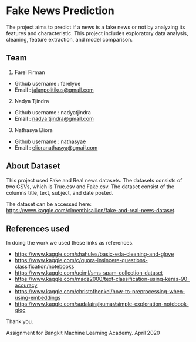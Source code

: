 # Fake News Prediction #
The project aims to predict if a news is a fake news or not by analyzing its features and characteristic. This project includes exploratory data analysis, cleaning, feature extraction, and model comparison.

## Team ##
1. Farel Firman
  - Github username : farelyue
  - Email : jalanpolitikus@gmail.com
2. Nadya Tjindra
  - Github username : nadyatjindra
  - Email : nadya.tjindra@gmail.com
3. Nathasya Eliora
  - Github username : nathasyae
  - Email : elioranathasya@gmail.com

## About Dataset ##
This project used Fake and Real news datasets. The datasets consists of two CSVs, which is True.csv and Fake.csv. The dataset consist of the columns title, text, subject, and date posted. 

The dataset can be accessed here: https://www.kaggle.com/clmentbisaillon/fake-and-real-news-dataset.

## References used ##
In doing the work we used these links as references.
- https://www.kaggle.com/shahules/basic-eda-cleaning-and-glove
- https://www.kaggle.com/c/quora-insincere-questions-classification/notebooks
- https://www.kaggle.com/uciml/sms-spam-collection-dataset
- https://www.kaggle.com/madz2000/text-classification-using-keras-90-accuracy
- https://www.kaggle.com/christofhenkel/how-to-preprocessing-when-using-embeddings 
- https://www.kaggle.com/sudalairajkumar/simple-exploration-notebook-qiqc

Thank you.

Assignment for Bangkit Machine Learning Academy.
April 2020
